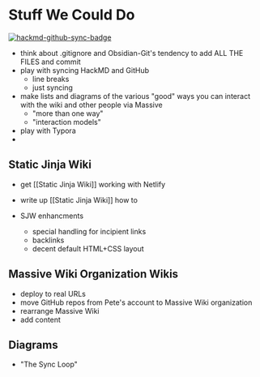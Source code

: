 # Stuff We Could Do

[![hackmd-github-sync-badge](https://hackmd.io/-ic-OCrlRbieO7HM6q3L7A/badge)](https://hackmd.io/-ic-OCrlRbieO7HM6q3L7A)


- think about .gitignore and Obsidian-Git's tendency to add ALL THE FILES and commit
- play with syncing HackMD and GitHub
    - line breaks
    - just syncing
- make lists and diagrams of the various "good" ways you can interact with the wiki and other people via Massive
    - "more than one way"
    - "interaction models"
- play with Typora
- 

## Static Jinja Wiki


- get [[Static Jinja Wiki]] working with Netlify
- write up [[Static Jinja Wiki]] how to
- SJW enhancments

    - special handling for incipient links
    - backlinks
    - decent default HTML+CSS layout

## Massive Wiki Organization Wikis

* deploy to real URLs
* move GitHub repos from Pete's account to Massive Wiki organization
* rearrange Massive Wiki
* add content

## Diagrams

- "The Sync Loop"